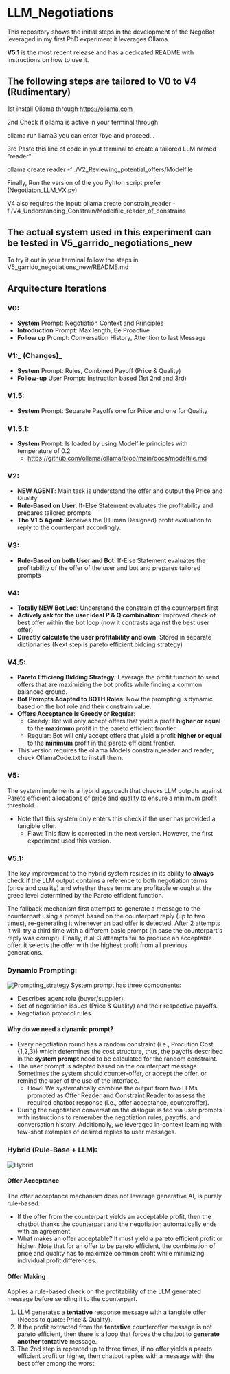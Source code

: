 # LLM_Negotiations

This repository shows the initial steps in the development of the NegoBot leveraged in my first PhD experiment it leverages Ollama.

**V5.1** is the most recent release and has a dedicated README with instructions on how to use it.
 
## The following steps are tailored to V0 to V4 (Rudimentary)

1st install Ollama through https://ollama.com

2nd Check if ollama is active in your terminal through

ollama run llama3
you can enter /bye and proceed...

3rd Paste this line of code in yout terminal to create a tailored LLM named "reader"

ollama create reader -f ./V2_Reviewing_potential_offers/Modelfile 

Finally, Run the version of the you Pyhton script prefer (Negotiaton_LLM_VX.py)

V4 also requires the input: ollama create constrain_reader -f./V4_Understanding_Constrain/Modelfile_reader_of_constrains

## The actual system used in this experiment can be tested in V5_garrido_negotiations_new

To try it out in your terminal follow the steps in V5_garrido_negotiations_new/README.md


## Arquitecture Iterations

### **V0**:
  - **System** Prompt: Negotiation Context and Principles
  - **Introduction** Prompt: Max length, Be Proactive
  - **Follow up** Prompt: Conversation History, Attention to last Message
    
### **V1**:_ (Changes)_
  - **System** Prompt: Rules, Combined Payoff (Price & Quality)
  - **Follow-up** User Prompt: Instruction based (1st 2nd and 3rd)
    
### **V1.5**:
- **System** Prompt: Separate Payoffs one for Price and one for Quality
  
### **V1.5.1**:
- **System** Prompt: Is loaded by using Modelfile principles with temperature of 0.2
  - https://github.com/ollama/ollama/blob/main/docs/modelfile.md

### **V2**:
- **NEW AGENT**: Main task is understand the offer and output the Price and Quality
- **Rule-Based on User**: If-Else Statement evaluates the profitability and prepares tailored prompts
- **The V1.5 Agent**: Receives the (Human Designed) profit evaluation to reply to the counterpart accordingly.

### **V3**:
- **Rule-Based on both User and Bot**: If-Else Statement evaluates the profitability of the offer of the user and bot and prepares tailored prompts

### **V4**:
- **Totally NEW Bot Led**: Understand the constrain of the counterpart first
- **Actively ask for the user Ideal P & Q combination**: Improved check of best offer within the bot loop (now it contrasts against the best user offer)
- **Directly calculate the user profitability and own**: Stored in separate dictionaries (Next step is pareto efficient bidding strategy)

### **V4.5**:
- **Pareto Efficieng Bidding Strategy**: Leverage the profit function to send offers that are maximizing the bot profits while finding a common balanced ground. 
- **Bot Prompts Adapted to BOTH Roles**: Now the prompting is dynamic based on the bot role and their constrain value. 
- **Offers Acceptance Is Greedy or Regular**: 
    - Greedy: Bot will only accept offers that yield a profit **higher or equal** to the **maximum** profit in the pareto efficient frontier. 
    - Regular: Bot will only accept offers that yield a profit **higher or equal** to the **minimum** profit in the pareto efficient frontier. 
- This version requires the ollama Models constrain_reader and reader, check OllamaCode.txt to install them. 

### **V5**:
The system implements a hybrid approach that checks LLM outputs against Pareto efficient allocations of price and quality to ensure a minimum profit threshold.
- Note that this system only enters this check if the user has provided a tangible offer.
    - Flaw: This flaw is corrected in the next version. However, the first experiment used this version. 

### **V5.1**:
The key improvement to the hybrid system resides in its ability to **always** check if the LLM output contains a reference to both negotiation terms (price and quality) and whether these terms are profitable enough at the greed level determined by the Pareto efficient function.

The fallback mechanism first attempts to generate a message to the counterpart using a prompt based on the counterpart reply (up to two times), re-generating it whenever an bad offer is detected. After 2 attempts it will try a third time with a different basic prompt (in case the counterpart's reply was corrupt). Finally, if all 3 attempts fail to produce an acceptable offer, it selects the offer with the highest profit from all previous generations.

### Dynamic Prompting:
![Prompting_strategy](https://github.com/user-attachments/assets/4287653f-bc49-46ec-b6f1-11643bbc5f8b)
System prompt has three components:
- Describes agent role (buyer/supplier).
- Set of negotiation issues (Price & Quality) and their respective payoffs.
- Negotiation protocol rules.

#### Why do we need a dynamic prompt?
- Every negotiation round has a random constraint (i.e., Procution Cost {1,2,3}) which determines the cost structure, thus, the payoffs described in the **system prompt** need to be calculated for the random constraint. 
- The user prompt is adapted based on the counterpart message. Sometimes the system should counter-offer, or accept the offer, or remind the user of the use of the interface.
  - How? We systematically combine the output from two LLMs prompted as Offer Reader and Constraint Reader to assess the required chatbot response (i.e., offer acceptance, counteroffer).
- During the negotiation conversation the dialogue is fed via user prompts with instructions to remember the negotiation rules, payoffs, and conversation history. Additionally, we leveraged in-context learning with few-shot examples of desired replies to user messages.

### Hybrid (Rule-Base + LLM):
![Hybrid](https://github.com/user-attachments/assets/6cb3a64d-95fa-4968-9bfd-5df1f2736d3b)
#### Offer Acceptance
The offer acceptance mechanism does not leverage generative AI, is purely rule-based.
- If the offer from the counterpart yields an acceptable profit, then the chatbot thanks the counterpart and the negotiation automatically ends with an agreement.
- What makes an offer acceptable? It must yield a pareto efficient profit or higher. Note that for an offer to be pareto efficient, the combination of price and quality has to maximize common profit while minimizing individual profit differences.

#### Offer Making
Applies a rule-based check on the profitability of the LLM generated message before sending it to the counterpart. 

1. LLM generates a **tentative** response message with a tangible offer (Needs to quote: Price & Quality). 
2. If the profit extracted from the **tentative** counteroffer message is not pareto efficient, then there is a loop that forces the chatbot to **generate another tentative** message. 
3. The 2nd step is repeated up to three times, if no offer yields a pareto efficient profit or higher, then chatbot replies with a message with the best offer among the worst.




